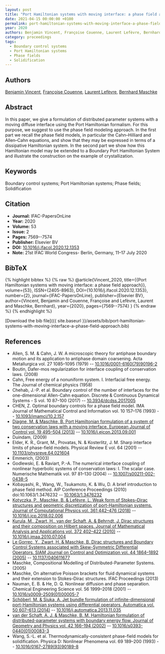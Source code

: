 ```yaml
---
layout: post
title: "Port Hamiltonian systems with moving interface: a phase field approach"
date: 2021-04-15 00:00:00 +0100
permalink: port-hamiltonian-systems-with-moving-interface-a-phase-field-approach
year: 2020
authors: Benjamin Vincent, Françoise Couenne, Laurent Lefèvre, Bernhard Maschke
category: proceedings
tags:
  - Boundary control systems
  - Port Hamiltonian systems
  - Phase fields
  - Solidification
---
```

 
## Authors
[Benjamin Vincent](authors/benjamin-vincent), [Françoise Couenne](authors/francoise-couenne), [Laurent Lefèvre](authors/laurent-lefevre), [Bernhard Maschke](authors/bernhard-maschke)
 
## Abstract
In this paper, we give a formulation of distributed parameter systems with a moving diffuse interface using the Port Hamiltonian formalism. For this purpose, we suggest to use the phase field modeling approach. In the first part we recall the phase field models, in particular the Cahn–Hilliard and Allen–Cahn equations, and show that they may be expressed in terms of a dissipative Hamiltonian system. In the second part we show how this Hamiltonian model may be extended to a Boundary Port Hamiltonian System and illustrate the construction on the example of crystallization.
 
## Keywords
Boundary control systems; Port Hamiltonian systems; Phase fields; Solidification
 
## Citation
- **Journal:** IFAC-PapersOnLine
- **Year:** 2020
- **Volume:** 53
- **Issue:** 2
- **Pages:** 7569--7574
- **Publisher:** Elsevier BV
- **DOI:** [10.1016/j.ifacol.2020.12.1353](https://doi.org/10.1016/j.ifacol.2020.12.1353)
- **Note:** 21st IFAC World Congress- Berlin, Germany, 11–17 July 2020
 
## BibTeX
{% highlight bibtex %}
{% raw %}
@article{Vincent_2020,
  title={{Port Hamiltonian systems with moving interface: a phase field approach}},
  volume={53},
  ISSN={2405-8963},
  DOI={10.1016/j.ifacol.2020.12.1353},
  number={2},
  journal={IFAC-PapersOnLine},
  publisher={Elsevier BV},
  author={Vincent, Benjamin and Couenne, Françoise and Lefèvre, Laurent and Maschke, Bernhard},
  year={2020},
  pages={7569--7574}
}
{% endraw %}
{% endhighlight %}
 
[Download the bib file]({{ site.baseurl }}/assets/bib/port-hamiltonian-systems-with-moving-interface-a-phase-field-approach.bib)
 
## References
- Allen, S. M. & Cahn, J. W. A microscopic theory for antiphase boundary motion and its application to antiphase domain coarsening. Acta Metallurgica vol. 27 1085–1095 (1979) -- [10.1016/0001-6160(79)90196-2](https://doi.org/10.1016/0001-6160(79)90196-2)
- Boutin, Dafer-mos regularization for interface coupling of conservation laws. (2008)
- Cahn, Free energy of a nonuniform system. I. Interfacial free energy. The Journal of chemical physics (1958)
- Chehab, J.-P. et al. Boundary control of the number of interfaces for the one-dimensional Allen-Cahn equation. Discrete &amp; Continuous Dynamical Systems - S vol. 10 87–100 (2017) -- [10.3934/dcdss.2017005](https://doi.org/10.3934/dcdss.2017005)
- CHEN, Z. Optimal boundary controls for a phase field model. IMA Journal of Mathematical Control and Information vol. 10 157–176 (1993) -- [10.1093/imamci/10.2.157](https://doi.org/10.1093/imamci/10.2.157)
- [Diagne, M. & Maschke, B. Port Hamiltonian formulation of a system of two conservation laws with a moving interface. European Journal of Control vol. 19 495–504 (2013)](port-hamiltonian-formulation-of-a-system-of-two-conservation-laws-with-a-moving-interface) -- [10.1016/j.ejcon.2013.09.001](https://doi.org/10.1016/j.ejcon.2013.09.001)
- Duindam, (2009)
- Elder, K. R., Grant, M., Provatas, N. & Kosterlitz, J. M. Sharp interface limits of phase-field models. Physical Review E vol. 64 (2001) -- [10.1103/physreve.64.021604](https://doi.org/10.1103/physreve.64.021604)
- Emmerich, (2003)
- Godlewski, E. & Raviart, P.-A. The numerical interface coupling of nonlinear hyperbolic systems of conservation laws: I. The scalar case. Numerische Mathematik vol. 97 81–130 (2004) -- [10.1007/s00211-002-0438-5](https://doi.org/10.1007/s00211-002-0438-5)
- Kobayashi, R., Wang, W., Tsukamoto, K. & Wu, D. A brief introduction to phase field method. AIP Conference Proceedings (2010) doi:10.1063/1.3476232 -- [10.1063/1.3476232](https://doi.org/10.1063/1.3476232)
- [Kotyczka, P., Maschke, B. & Lefèvre, L. Weak form of Stokes–Dirac structures and geometric discretization of port-Hamiltonian systems. Journal of Computational Physics vol. 361 442–476 (2018)](weak-form-of-stokes-dirac-structures-and-geometric-discretization-of-port-hamiltonian-systems) -- [10.1016/j.jcp.2018.02.006](https://doi.org/10.1016/j.jcp.2018.02.006)
- [Kurula, M., Zwart, H., van der Schaft, A. & Behrndt, J. Dirac structures and their composition on Hilbert spaces. Journal of Mathematical Analysis and Applications vol. 372 402–422 (2010)](dirac-structures-and-their-composition-on-hilbert-spaces) -- [10.1016/j.jmaa.2010.07.004](https://doi.org/10.1016/j.jmaa.2010.07.004)
- [Le Gorrec, Y., Zwart, H. & Maschke, B. Dirac structures and Boundary Control Systems associated with Skew-Symmetric Differential Operators. SIAM Journal on Control and Optimization vol. 44 1864–1892 (2005)](dirac-structures-and-boundary-control-systems-associated-with-skew-symmetric-differential-operators) -- [10.1137/040611677](https://doi.org/10.1137/040611677)
- Maschke, Compositional Modelling of Distributed-Parameter Systems. (2005)
- Maschke, On alternative Poisson brackets for fluid dynamical systems and their extension to Stokes–Dirac structures. IFAC Proceedings (2013)
- Nauman, E. B. & He, D. Q. Nonlinear diffusion and phase separation. Chemical Engineering Science vol. 56 1999–2018 (2001) -- [10.1016/s0009-2509(01)00005-7](https://doi.org/10.1016/s0009-2509(01)00005-7)
- [Schöberl, M. & Siuka, A. Jet bundle formulation of infinite-dimensional port-Hamiltonian systems using differential operators. Automatica vol. 50 607–613 (2014)](jet-bundle-formulation-of-infinite-dimensional-port-hamiltonian-systems-using-differential-operators) -- [10.1016/j.automatica.2013.11.035](https://doi.org/10.1016/j.automatica.2013.11.035)
- [van der Schaft, A. J. & Maschke, B. M. Hamiltonian formulation of distributed-parameter systems with boundary energy flow. Journal of Geometry and Physics vol. 42 166–194 (2002)](hamiltonian-formulation-of-distributed-parameter-systems-with-boundary-energy-flow) -- [10.1016/s0393-0440(01)00083-3](https://doi.org/10.1016/s0393-0440(01)00083-3)
- Wang, S.-L. et al. Thermodynamically-consistent phase-field models for solidification. Physica D: Nonlinear Phenomena vol. 69 189–200 (1993) -- [10.1016/0167-2789(93)90189-8](https://doi.org/10.1016/0167-2789(93)90189-8)

